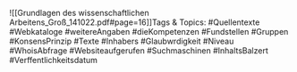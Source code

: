 
![[Grundlagen des wissenschaftlichen Arbeitens_Groß_141022.pdf#page=16]]Tags & Topics:
   #Quellentexte
   #Webkataloge
   #weitereAngaben
   #dieKompetenzen
   #Fundstellen
   #Gruppen
   #KonsensPrinzip
   #Texte
   #Inhabers
   #Glaubwrdigkeit
   #Niveau
   #WhoisAbfrage
   #Websiteaufgerufen
   #Suchmaschinen
   #InhaltsBalzert
   #Verffentlichkeitsdatum